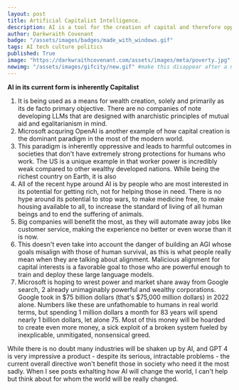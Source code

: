 ```yaml
---
layout: post
title: Artificial Capitalist Intelligence.
description: AI is a tool for the creation of capital and therefore oppressive.
author: Darkwraith Covenant
badge: "/assets/images/badges/made_with_windows.gif"
tags: AI tech culture politics
published: True
image: "https://darkwraithcovenant.com/assets/images/meta/poverty.jpg"
newimg: "/assets/images/gifcity/new.gif" #make this disappear after a number of days with conditionals  
---
```

**AI in its current form is inherently Capitalist**
1. It is being used as a means for wealth creation, solely and primarily as its de facto primary objective. There are no companies of note developing LLMs that are designed with anarchistic principles of mutual aid and egalitarianism in mind. 
2. Microsoft acquring OpenAI is another example of how capital creation is the dominant paradigm in the most of the modern world.
3. This paradigm is inherently oppressive and leads to harmful outcomes in societies that don't have extremely strong protections for humans who work. The US is a unique example in that worker power is incredibly weak compared to other wealthy developed nations. While being the richest country on Earth, it is also 
4. All of the recent hype around AI is by people who are most interested in its potential for getting rich, not for helping those in need. There is no hype around its potential to stop wars, to make medicine free, to make housing available to all, to increase the standard of living of all human beings and to end the suffering of animals. 
5. Big companies will benefit the most, as they will automate away jobs like customer service, making the experience no better or even worse than it is now.
6. This doesn't even take into account the danger of building an AGI whose goals misalign with those of human survival, as this is what people really mean when they are talking about alignment. Malicious alignment for capital interests is a favorable goal to those who are powerful enough to train and deploy these large language models. 
7. Microsoft is hoping to wrest power and market share away from Google search, 2 already unimaginably powerful and wealthy corporations. Google took in $75 billion dollars (that's $75,000 million dollars) in 2022 alone. Numbers like these are unfathomable to humans in real world terms, but spending 1 million dollars a month for 83 years will spend nearly 1 billion dollars, let alone 75. Most of this money will be hoarded to create even more money, a sick exploit of a broken system fueled by inexplicable, unmitigated, nonsensical greed.
<!-- excerpt-end -->

While there is no doubt many industries will be shaken up by AI, and GPT 4 is very impressive a product - despite its serious, intractable problems - the current overall directive won't benefit those in society who need it the most sadly. When I see posts exhalting how AI will change the world, I can't help but think about for whom the world will be really changed. 

